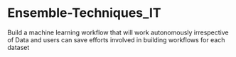 # Ensemble-Techniques_IT
Build a machine learning workflow that will work autonomously irrespective of Data and users can save efforts involved in building workflows for each dataset
